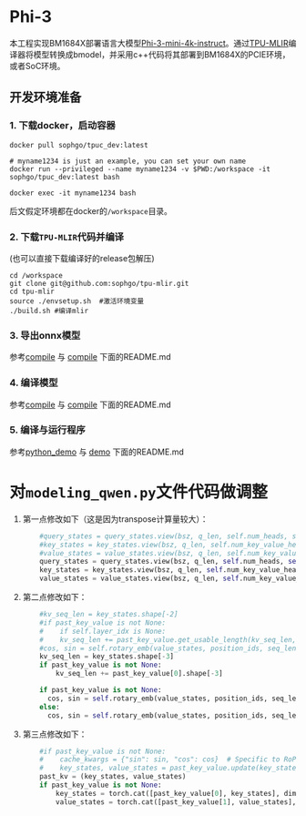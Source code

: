 # Phi-3

本工程实现BM1684X部署语言大模型[Phi-3-mini-4k-instruct](https://huggingface.co/microsoft/Phi-3-mini-4k-instruct)。通过[TPU-MLIR](https://github.com/sophgo/tpu-mlir)编译器将模型转换成bmodel，并采用c++代码将其部署到BM1684X的PCIE环境，或者SoC环境。

## 开发环境准备

### 1. 下载docker，启动容器

``` shell
docker pull sophgo/tpuc_dev:latest

# myname1234 is just an example, you can set your own name
docker run --privileged --name myname1234 -v $PWD:/workspace -it sophgo/tpuc_dev:latest bash

docker exec -it myname1234 bash
```
后文假定环境都在docker的`/workspace`目录。

### 2. 下载`TPU-MLIR`代码并编译

(也可以直接下载编译好的release包解压)

``` shell
cd /workspace
git clone git@github.com:sophgo/tpu-mlir.git
cd tpu-mlir
source ./envsetup.sh  #激活环境变量
./build.sh #编译mlir
```

### 3. 导出onnx模型

参考[compile](./compile) 与 [compile](./compile) 下面的README.md

### 4. 编译模型

参考[compile](./compile) 与 [compile](./compile) 下面的README.md

### 5. 编译与运行程序

参考[python_demo](./python_demo) 与 [demo](./demo) 下面的README.md


# 对`modeling_qwen.py`文件代码做调整

1) 第一点修改如下（这是因为transpose计算量较大）：

    ``` python
        #query_states = query_states.view(bsz, q_len, self.num_heads, self.head_dim).transpose(1, 2)
        #key_states = key_states.view(bsz, q_len, self.num_key_value_heads, self.head_dim).transpose(1, 2)
        #value_states = value_states.view(bsz, q_len, self.num_key_value_heads, self.head_dim).transpose(1, 2)
        query_states = query_states.view(bsz, q_len, self.num_heads, self.head_dim)
        key_states = key_states.view(bsz, q_len, self.num_key_value_heads, self.head_dim)
        value_states = value_states.view(bsz, q_len, self.num_key_value_heads, self.head_dim)

    ```

2) 第二点修改如下：

    ```python
        #kv_seq_len = key_states.shape[-2]
        #if past_key_value is not None:
        #    if self.layer_idx is None:
        #    kv_seq_len += past_key_value.get_usable_length(kv_seq_len, self.layer_idx)
        #cos, sin = self.rotary_emb(value_states, position_ids, seq_len=kv_seq_len)
        kv_seq_len = key_states.shape[-3]
        if past_key_value is not None:
            kv_seq_len += past_key_value[0].shape[-3]

        if past_key_value is not None:
          cos, sin = self.rotary_emb(value_states, position_ids, seq_len=kv_seq_len-1)
        else:
          cos, sin = self.rotary_emb(value_states, position_ids, seq_len=kv_seq_len)
    ```

3) 第三点修改如下：

    ```python
        #if past_key_value is not None:
        #    cache_kwargs = {"sin": sin, "cos": cos}  # Specific to RoPE models
        #    key_states, value_states = past_key_value.update(key_states, value_states, self.layer_idx, cache_kwargs)
        past_kv = (key_states, value_states)
        if past_key_value is not None:
            key_states = torch.cat([past_key_value[0], key_states], dim=1)
            value_states = torch.cat([past_key_value[1], value_states], dim=1)

    ```